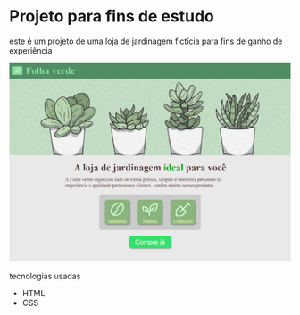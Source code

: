 # Projeto para fins de estudo

este é um projeto de uma loja de jardinagem fictícia para fins de ganho de experiência

![ilustração do site](/screenshots/shot.png)

tecnologias usadas
- HTML
- CSS